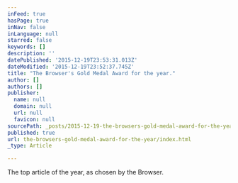 ```yaml
---
inFeed: true
hasPage: true
inNav: false
inLanguage: null
starred: false
keywords: []
description: ''
datePublished: '2015-12-19T23:53:31.013Z'
dateModified: '2015-12-19T23:52:37.745Z'
title: "The Browser's Gold Medal Award for the year."
author: []
authors: []
publisher:
  name: null
  domain: null
  url: null
  favicon: null
sourcePath: _posts/2015-12-19-the-browsers-gold-medal-award-for-the-year.md
published: true
url: the-browsers-gold-medal-award-for-the-year/index.html
_type: Article

---
```

The top article of the year, as chosen by the Browser.